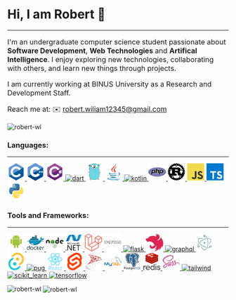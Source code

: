 <h1>Hi, I am Robert 👋</h1>
<hr />
<p style="font-size: 1rem">
  I'm an undergraduate computer science student passionate about
  <strong>Software Development</strong>, <strong>Web Technologies</strong> and <strong>Artifical Intelligence</strong>. I enjoy exploring new
  technologies, collaborating with others, and learn new things through projects.
</p>

<p style="font-size: 1rem">I am currently working at BINUS University as a Research and Development Staff.</p>

<p style="font-size: 1rem">Reach me at: ✉️ <a href="mailto:robert.wiliam12345@gmail.com">robert.wiliam12345@gmail.com</a></p>

<p align="left">
  <img
    alt="robert-wl"
    src="https://komarev.com/ghpvc/?username=robert-wl&label=Profile%20views&color=0e75b6&style=flat" />
</p>

<h3 align="left">Languages:</h3>
<hr />
<p align="left">
  <a
    href="https://www.cprogramming.com/"
    rel="noreferrer"
    target="_blank">
    <img
      alt="c"
      height="40"
      src="https://raw.githubusercontent.com/devicons/devicon/master/icons/c/c-original.svg"
      width="40" />
  </a>
  <a
    href="https://www.w3schools.com/cpp/"
    rel="noreferrer"
    target="_blank">
    <img
      alt="cplusplus"
      height="40"
      src="https://raw.githubusercontent.com/devicons/devicon/master/icons/cplusplus/cplusplus-original.svg"
      width="40" />
  </a>
  <a
    href="https://www.w3schools.com/cs/"
    rel="noreferrer"
    target="_blank">
    <img
      alt="csharp"
      height="40"
      src="https://raw.githubusercontent.com/devicons/devicon/master/icons/csharp/csharp-original.svg"
      width="40" />
  </a>
  <a
    href="https://dart.dev"
    rel="noreferrer"
    target="_blank">
    <img
      alt="dart"
      height="40"
      src="https://www.vectorlogo.zone/logos/dartlang/dartlang-icon.svg"
      width="40" />
  </a>
  <a
    href="https://golang.org"
    rel="noreferrer"
    target="_blank">
    <img
      alt="go"
      height="40"
      src="https://raw.githubusercontent.com/devicons/devicon/master/icons/go/go-original.svg"
      width="40" />
  </a>
  <a
    href="https://www.java.com"
    rel="noreferrer"
    target="_blank">
    <img
      alt="java"
      height="40"
      src="https://raw.githubusercontent.com/devicons/devicon/master/icons/java/java-original.svg"
      width="40" />
  </a>
  <a
    href="https://kotlinlang.org"
    rel="noreferrer"
    target="_blank">
    <img
      alt="kotlin"
      height="40"
      src="https://www.vectorlogo.zone/logos/kotlinlang/kotlinlang-icon.svg"
      width="40" />
  </a>
  <a
    href="https://www.php.net"
    rel="noreferrer"
    target="_blank">
    <img
      alt="php"
      height="40"
      src="https://raw.githubusercontent.com/devicons/devicon/master/icons/php/php-original.svg"
      width="40" />
  </a>
  <a
    href="https://www.rust-lang.org"
    rel="noreferrer"
    target="_blank">
    <img
      alt="rust"
      height="40"
      src="https://raw.githubusercontent.com/devicons/devicon/master/icons/rust/rust-original.svg"
      width="40" />
  </a>
  <a
    href="https://developer.mozilla.org/en-US/docs/Web/JavaScript"
    rel="noreferrer"
    target="_blank">
    <img
      alt="javascript"
      height="40"
      src="https://raw.githubusercontent.com/devicons/devicon/master/icons/javascript/javascript-original.svg"
      width="40" />
  </a>
  <a
    href="https://www.typescriptlang.org/"
    rel="noreferrer"
    target="_blank">
    <img
      alt="typescript"
      height="40"
      src="https://raw.githubusercontent.com/devicons/devicon/master/icons/typescript/typescript-original.svg"
      width="40" />
  </a>
  <a
    href="https://www.python.org"
    rel="noreferrer"
    target="_blank">
    <img
      alt="python"
      height="40"
      src="https://raw.githubusercontent.com/devicons/devicon/master/icons/python/python-original.svg"
      width="40" />
  </a>
</p>

<h3 align="left">Tools and Frameworks:</h3>
<hr />
<p align="left">
  <a
    href="https://developer.android.com"
    rel="noreferrer"
    target="_blank">
    <img
      alt="android"
      height="40"
      src="https://raw.githubusercontent.com/devicons/devicon/master/icons/android/android-original-wordmark.svg"
      width="40" />
  </a>
  <a
    href="https://www.docker.com/"
    rel="noreferrer"
    target="_blank">
    <img
      alt="docker"
      height="40"
      src="https://raw.githubusercontent.com/devicons/devicon/master/icons/docker/docker-original-wordmark.svg"
      width="40" />
  </a>
  <a
    href="https://nodejs.org"
    rel="noreferrer"
    target="_blank">
    <img
      alt="nodejs"
      height="40"
      src="https://raw.githubusercontent.com/devicons/devicon/master/icons/nodejs/nodejs-original-wordmark.svg"
      width="40" />
  </a>
  <a
    href="https://dotnet.microsoft.com/"
    rel="noreferrer"
    target="_blank">
    <img
      alt="dotnet"
      height="40"
      src="https://raw.githubusercontent.com/devicons/devicon/master/icons/dot-net/dot-net-original-wordmark.svg"
      width="40" />
  </a>
  <a
    href="https://laravel.com/"
    rel="noreferrer"
    target="_blank">
    <img
      alt="laravel"
      height="40"
      src="https://raw.githubusercontent.com/devicons/devicon/master/icons/laravel/laravel-original.svg"
      width="40" />
  </a>
  <a
    href="https://expressjs.com"
    rel="noreferrer"
    target="_blank">
    <img
      alt="express"
      height="40"
      src="https://raw.githubusercontent.com/devicons/devicon/master/icons/express/express-original-wordmark.svg"
      width="40" />
  </a>
  <a
    href="https://flask.palletsprojects.com/"
    rel="noreferrer"
    target="_blank">
    <img
      alt="flask"
      height="40"
      src="https://www.vectorlogo.zone/logos/pocoo_flask/pocoo_flask-icon.svg"
      width="40" />
  </a>
  <a
    href="https://nestjs.com/"
    rel="noreferrer"
    target="_blank">
    <img
      alt="nestjs"
      height="40"
      src="https://raw.githubusercontent.com/devicons/devicon/master/icons/nestjs/nestjs-original.svg"
      width="40" />
  </a>
  <a
    href="https://graphql.org"
    rel="noreferrer"
    target="_blank">
    <img
      alt="graphql"
      height="40"
      src="https://www.vectorlogo.zone/logos/graphql/graphql-icon.svg"
      width="40" />
  </a>
  <a
    href="https://www.electronjs.org"
    rel="noreferrer"
    target="_blank">
    <img
      alt="electron"
      height="40"
      src="https://raw.githubusercontent.com/devicons/devicon/master/icons/electron/electron-original.svg"
      width="40" />
  </a>
  <a
    href="https://tauri.app/"
    rel="noreferrer"
    target="_blank">
    <img
      alt="tauri"
      height="40"
      src="https://raw.githubusercontent.com/devicons/devicon/master/icons/tauri/tauri-original.svg"
      width="40" />
  </a>
  <a
    href="https://pugjs.org"
    rel="noreferrer"
    target="_blank">
    <img
      alt="pug"
      height="40"
      src="https://cdn.worldvectorlogo.com/logos/pug.svg"
      width="40" />
  </a>
  <a
    href="https://reactjs.org/"
    rel="noreferrer"
    target="_blank">
    <img
      alt="react"
      height="40"
      src="https://raw.githubusercontent.com/devicons/devicon/master/icons/react/react-original-wordmark.svg"
      width="40" />
  </a>
  <a
    href="https://svelte.dev"
    rel="noreferrer"
    target="_blank">
    <img
      alt="svelte"
      height="40"
      src="https://raw.githubusercontent.com/devicons/devicon/master/icons/svelte/svelte-original.svg"
      width="40" />
  </a>
  <a
    href="https://www.microsoft.com/en-us/sql-server"
    rel="noreferrer"
    target="_blank">
    <img
      alt="mssql"
      height="40"
      src="https://raw.githubusercontent.com/devicons/devicon/master/icons/microsoftsqlserver/microsoftsqlserver-original.svg"
      width="40" />
  </a>
  <a
    href="https://www.mysql.com/"
    rel="noreferrer"
    target="_blank">
    <img
      alt="mysql"
      height="40"
      src="https://raw.githubusercontent.com/devicons/devicon/master/icons/mysql/mysql-original-wordmark.svg"
      width="40" />
  </a>
  <a
    href="https://www.postgresql.org"
    rel="noreferrer"
    target="_blank">
    <img
      alt="postgresql"
      height="40"
      src="https://raw.githubusercontent.com/devicons/devicon/master/icons/postgresql/postgresql-original-wordmark.svg"
      width="40" />
  </a>
  <a
    href="https://redis.io"
    rel="noreferrer"
    target="_blank">
    <img
      alt="redis"
      height="40"
      src="https://raw.githubusercontent.com/devicons/devicon/master/icons/redis/redis-original-wordmark.svg"
      width="40" />
  </a>
  <a
    href="https://sass-lang.com"
    rel="noreferrer"
    target="_blank">
    <img
      alt="sass"
      height="40"
      src="https://raw.githubusercontent.com/devicons/devicon/master/icons/sass/sass-original.svg"
      width="40" />
  </a>
  <a
    href="https://tailwindcss.com/"
    rel="noreferrer"
    target="_blank">
    <img
      alt="tailwind"
      height="40"
      src="https://www.vectorlogo.zone/logos/tailwindcss/tailwindcss-icon.svg"
      width="40" />
  </a>
  <a
    href="https://scikit-learn.org/"
    rel="noreferrer"
    target="_blank">
    <img
      alt="scikit_learn"
      height="40"
      src="https://upload.wikimedia.org/wikipedia/commons/0/05/Scikit_learn_logo_small.svg"
      width="40" />
  </a>
  <a
    href="https://www.tensorflow.org"
    rel="noreferrer"
    target="_blank">
    <img
      alt="tensorflow"
      height="40"
      src="https://www.vectorlogo.zone/logos/tensorflow/tensorflow-icon.svg"
      width="40" />
  </a>
</p>

<p>
  <img
    align="left"
    alt="robert-wl"
    src="https://github-readme-stats.vercel.app/api/top-langs?username=robert-wl&locale=en&theme=merko&layout=compact" />
</p>

<p>
  &nbsp;<img
    align="center"
    alt="robert-wl"
    src="https://github-readme-stats.vercel.app/api?username=robert-wl&show_icons=true&locale=en&theme=merko" />
</p>

